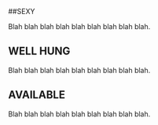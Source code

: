 ##SEXY

Blah blah blah blah blah blah blah blah blah.


## WELL HUNG

Blah blah blah blah blah blah blah blah blah.

## AVAILABLE

Blah blah blah blah blah blah blah blah blah.